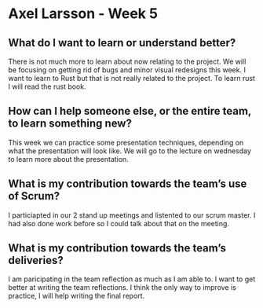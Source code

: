 # Axel Larsson - Week 5

## What do I want to learn or understand better?
There is not much more to learn about now relating to the project. We will be focusing on getting rid of bugs and minor visual redesigns this week.
I want to learn to Rust but that is not really related to the project. To learn rust I will read the rust book.

## How can I help someone else, or the entire team, to learn something new?
This week we can practice some presentation techniques, depending on what the presentation will look like. We will go to the lecture on wednesday
to learn more about the presentation.

## What is my contribution towards the team’s use of Scrum?
I particiapted in our 2 stand up meetings and listented to our scrum master. I had also done work before so I could talk about that on the meeting.

## What is my contribution towards the team’s deliveries?
I am paricipating in the team reflection as much as I am able to. I want to get better at writing the team reflections. I think the only way to improve
is practice, I will help writing the final report.
